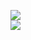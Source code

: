 [![](https://img.shields.io/badge/Made%20With-Github%20Spray-lightgrey.svg?style=for-the-badge&logo=github)](https://github.com/Annihil/github-spray#1048)  
[![](https://i.imgur.com/2DrTn0Z.gif)](https://github.com/Annihil/github-spray)
